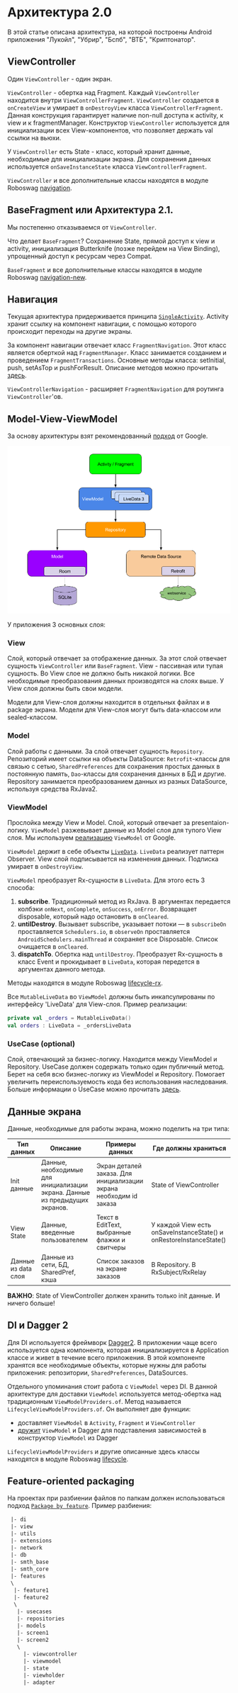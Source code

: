 # Архитектура 2.0

В этой статье описана архитектура, на которой построены Android приложения "Лукойл", "Убрир", "Бспб", "ВТБ", "Криптонатор".

## ViewController

Один `ViewController` - один экран.

`ViewController` - обертка над Fragment. Каждый `ViewController` находится внутри `ViewControllerFragment`. `ViewController` создается в `onCreateView` и умирает в `onDestroyView` класса `ViewControllerFragment`. Данная конструкция гарантирует наличие non-null доступа к activity, к view и к fragmentManager. Конструктор `ViewController` используется для инициализации всех View-компонентов, что позволяет держать val ссылки на вьюхи.

У `ViewController` есть State - класс, который хранит данные, необходимые для инициализации экрана. Для сохранения данных используется `onSaveInstanceState` класса `ViewControllerFragment`.

`ViewController` и все дополнительные классы находятся в модуле Roboswag [navigation](https://github.com/TouchInstinct/RoboSwag/tree/master/navigation).

## BaseFragment или Архитектура 2.1.

Мы постепенно отказываемся от `ViewController`. 

Что делает `BaseFragment`? Сохранение State, прямой доступ к view и activity, инициализация Butterknife (позже перейдем на View Binding), упрощенный доступ к ресурсам через Compat.

`BaseFragment` и все дополнительные классы находятся в модуле Roboswag [navigation-new](https://github.com/TouchInstinct/RoboSwag/tree/master/navigation-new).

## Навигация

Текущая архитектура придерживается принципа [`SingleActivity`](https://habr.com/ru/company/redmadrobot/blog/426617/). Activity хранит ссылку на компонент навигации, с помощью которого происходит переходы на другие экраны.

За компонент навигации отвечает класс `FragmentNavigation`. Этот класс является оберткой над `FragmentManager`. Класс занимается созданием и проведением `FragmentTransactions`. Основные методы класса: setInitial, push, setAsTop и pushForResult. Описание методов можно прочитать [здесь](https://github.com/TouchInstinct/RoboSwag/blob/master/navigation-new/src/main/java/ru/touchin/roboswag/components/navigation_new/FragmentNavigation.kt#L35).

`ViewControllerNavigation` - расширяет `FragmentNavigation` для роутинга `ViewController`'ов.

## Model-View-ViewModel

За основу архитектуры взят рекомендованный [подход](https://developer.android.com/jetpack/docs/guide) от Google. 

![Google arch](images/GoogleArchWay.png)

У приложения 3 основных слоя:

### View

Слой, который отвечает за отображение данных. За этот слой отвечает сущность `ViewController` или `BaseFragment`. View - пассивная или тупая сущность. Во View слое не должно быть никакой логики. Все необходимые преобразования данных производятся на слоях выше. У View слоя должны быть свои модели.

Модели для View-слоя должны находится в отдельных файлах и в package экрана. Модели для View-слоя могут быть data-классом или sealed-классом.

### Model

Слой работы с данными. За слой отвечает сущность `Repository`. Репозиторий имеет ссылки на объекты DataSource: `Retrofit`-классы для связью с сетью, `SharedPreferences` для сохранения простых данных в постоянную память, `Dao`-классы для сохранения данных в БД и другие. Repository занимается преобразованием данных из разных DataSource, используя средства RxJava2.

### ViewModel

Прослойка между View и Model. Слой, который отвечает за presentaion-логику. `ViewModel` разжевывает данные из Model слоя для тупого View слоя. Мы используем [реализацию](https://developer.android.com/topic/libraries/architecture/viewmodel) `ViewModel` от Google. 

`ViewModel` держит в себе объекты [`LiveData`](https://developer.android.com/topic/libraries/architecture/livedata). `LiveData` реализует паттерн Observer. View слой подписывается на изменения данных. Подписка умирает в `onDestroyView`.

`ViewModel` преобразует Rx-сущности в `LiveData`. Для этого есть 3 способа:

1. **subscribe**. Традиционный метод из RxJava. В аргументах передается колбэки `onNext`, `onComplete`, `onSuccess`, `onError`. Возвращает disposable, который надо остановить в `onCleared`.
2. **untilDestroy**. Вызывает subscribe, указывает потоки — в `subscribeOn` проставляется `Schedulers.io`, в `observeOn` проставляется `AndroidSchedulers.mainThread` и сохраняет все Disposable. Список очищается в `onCleared`.
3. **dispatchTo**. Обертка над `untilDestroy`. Преобразует Rx-сущность в класс Event и прокидывает в `LiveData`, которая передется в аргументах данного метода.

Методы находятся в модуле Roboswag [lifecycle-rx](https://github.com/TouchInstinct/RoboSwag/tree/master/lifecycle-rx). 

Все `MutableLiveData` во `ViewModel` должны быть инкапсулированы по интерфейсу 'LiveData' для View-слоя. Пример реализации:
``` kotlin
private val _orders = MutableLiveData()
val orders : LiveData = _ordersLiveData
```

### UseCase (optional)

Слой, отвечающий за бизнес-логику. Находится между ViewModel и Repository. UseCase должен содержать только один публичный метод. Берет на себя всю бизнес-логику из ViewModel и Repository. Помогает увеличить переиспользуемость кода без использования наследования. Больше информации о UseCase можно прочитать [здесь](https://proandroiddev.com/why-you-need-use-cases-interactors-142e8a6fe576).

## Данные экрана

Данные, необходимые для работы экрана, можно поделить на три типа:

|Тип данных|Описание|Примеры данных|Где должны храниться|
|---|---|---|---|
| Init данные | Данные, необходимые для инициализации экрана. Данные из предыдущих экранов. | Экран деталей заказа. Для инициализации экрана необходим id заказа | State of ViewController |
| View State | Данные, введенные пользователем | Текст в EditText, выбранные флажки и свитчеры | У каждой View есть onSaveInstanceState() и onRestoreInstanceState() |
| Данные из data слоя | Данные из сети, БД, SharedPref, кэша | Список заказов на экране заказов | В Repository. В RxSubject/RxRelay |

**ВАЖНО**: State of ViewController должен хранить только init данные. И ничего больше!

## DI и Dagger 2

Для DI используется фреймворк [Dagger2](https://developer.android.com/training/dependency-injection/dagger-basics). В приложении чаще всего используется одна компонента, которая инициализируется в Application классе и живет в течение всего приложения. В этой компоненте хранятся все необходимые объекты, которые нужны для работы приложения: репозитории, `SharedPreferences`, DataSources.

Отдельного упоминания стоит работа с `ViewModel` через DI. В данной архитектуре для доставки `ViewModel` используется метод-обертка над традиционным `ViewModelProviders.of`. Метод называется `LifecycleViewModelProviders.of`. Он выполняет две функции:

- доставляет `ViewModel` в `Activity`, `Fragment` и `ViewController`
- [дружит](https://proandroiddev.com/viewmodel-with-dagger2-architecture-components-2e06f06c9455) `ViewModel` и Dagger для подставления зависимостей в конструктор `ViewModel` из Dagger

`LifecycleViewModelProviders` и другие описанные здесь классы находятся в модуле Roboswag [lifecycle](https://github.com/TouchInstinct/RoboSwag/tree/master/lifecycle).

## Feature-oriented packaging

На проектах при разбиении файлов по папкам должен использоваться подход [`Package by feature`](https://proandroiddev.com/package-by-type-by-layer-by-feature-vs-package-by-layered-feature-e59921a4dffa). Пример разбиения:
```
 |- di
 |- view
 |- utils
 |- extensions
 |- network
 |- db
 |- smth_base
 |- smth_core
 |- features
 \
  |- feature1
  |- feature2
  \
   |- usecases
   |- repositories
   |- models
   |- screen1
   |- screen2
   \
     |- viewcontroller
     |- viewmodel
     |- state
     |- viewholder
     |- adapter
```
